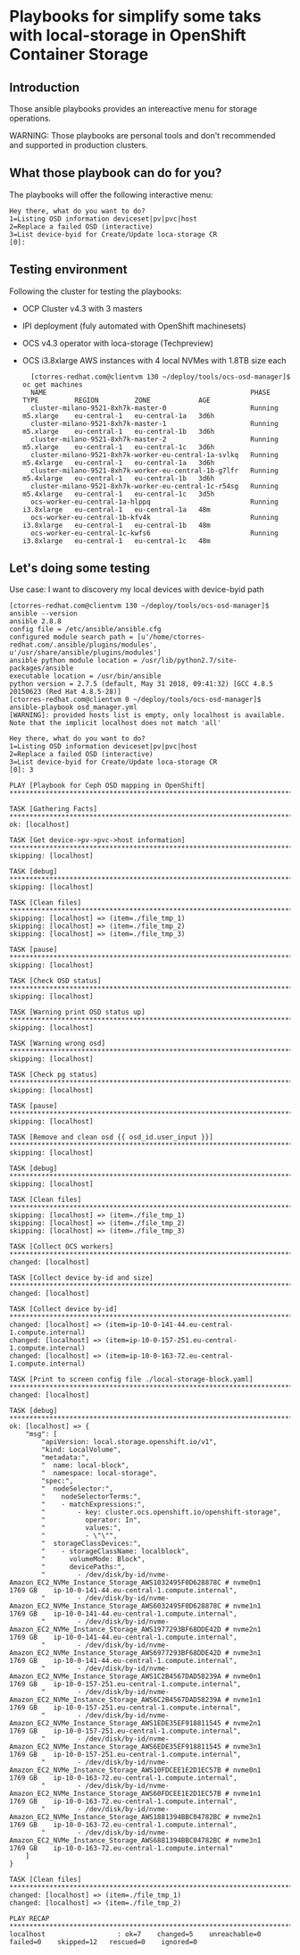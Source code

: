 # Playbooks for simplify some taks with local-storage in OpenShift Container Storage

## Introduction 
Those ansible playbooks provides an intereactive menu for storage operations.

WARNING: Those playbooks are personal tools and don't recommended and supported in production clusters.

## What those playbook can do for you?
The playbooks will offer the following interactive menu:
    
    Hey there, what do you want to do?
    1=Listing OSD information deviceset|pv|pvc|host
    2=Replace a failed OSD (interactive)
    3=List device-byid for Create/Update loca-storage CR
    [0]:

## Testing environment
Following the cluster for testing the playbooks:
* OCP Cluster v4.3 with 3 masters
* IPI deployment (fuly automated with OpenShift machinesets)
* OCS v4.3 operator with loca-storage (Techpreview)
* OCS i3.8xlarge AWS instances with 4 local NVMes with 1.8TB size each  
    
     
        [ctorres-redhat.com@clientvm 130 ~/deploy/tools/ocs-osd-manager]$ oc get machines
        NAME                                                   PHASE     TYPE         REGION         ZONE            AGE
        cluster-milano-9521-8xh7k-master-0                     Running   m5.xlarge    eu-central-1   eu-central-1a   3d6h
        cluster-milano-9521-8xh7k-master-1                     Running   m5.xlarge    eu-central-1   eu-central-1b   3d6h
        cluster-milano-9521-8xh7k-master-2                     Running   m5.xlarge    eu-central-1   eu-central-1c   3d6h
        cluster-milano-9521-8xh7k-worker-eu-central-1a-svlkq   Running   m5.4xlarge   eu-central-1   eu-central-1a   3d6h
        cluster-milano-9521-8xh7k-worker-eu-central-1b-g7lfr   Running   m5.4xlarge   eu-central-1   eu-central-1b   3d6h
        cluster-milano-9521-8xh7k-worker-eu-central-1c-r54sg   Running   m5.4xlarge   eu-central-1   eu-central-1c   3d5h
        ocs-worker-eu-central-1a-hlppq                         Running   i3.8xlarge   eu-central-1   eu-central-1a   48m
        ocs-worker-eu-central-1b-kfv4k                         Running   i3.8xlarge   eu-central-1   eu-central-1b   48m
        ocs-worker-eu-central-1c-kwfs6                         Running   i3.8xlarge   eu-central-1   eu-central-1c   48m

## Let's doing some testing

Use case: I want to discovery my local devices with device-byid path

    [ctorres-redhat.com@clientvm 130 ~/deploy/tools/ocs-osd-manager]$ ansible --version
    ansible 2.8.8
    config file = /etc/ansible/ansible.cfg
    configured module search path = [u'/home/ctorres-redhat.com/.ansible/plugins/modules', u'/usr/share/ansible/plugins/modules']
    ansible python module location = /usr/lib/python2.7/site-packages/ansible
    executable location = /usr/bin/ansible
    python version = 2.7.5 (default, May 31 2018, 09:41:32) [GCC 4.8.5 20150623 (Red Hat 4.8.5-28)]
    [ctorres-redhat.com@clientvm 0 ~/deploy/tools/ocs-osd-manager]$ ansible-playbook osd_manager.yml
    [WARNING]: provided hosts list is empty, only localhost is available. Note that the implicit localhost does not match 'all'

    Hey there, what do you want to do?
    1=Listing OSD information deviceset|pv|pvc|host
    2=Replace a failed OSD (interactive)
    3=List device-byid for Create/Update loca-storage CR
    [0]: 3

    PLAY [Playbook for Ceph OSD mapping in OpenShift] ************************************************************************************************************************************************************************

    TASK [Gathering Facts] ***************************************************************************************************************************************************************************************************
    ok: [localhost]

    TASK [Get device->pv->pvc->host information] *****************************************************************************************************************************************************************************
    skipping: [localhost]

    TASK [debug] *************************************************************************************************************************************************************************************************************
    skipping: [localhost]

    TASK [Clean files] *******************************************************************************************************************************************************************************************************
    skipping: [localhost] => (item=./file_tmp_1)
    skipping: [localhost] => (item=./file_tmp_2)
    skipping: [localhost] => (item=./file_tmp_3)

    TASK [pause] *************************************************************************************************************************************************************************************************************
    skipping: [localhost]

    TASK [Check OSD status] **************************************************************************************************************************************************************************************************
    skipping: [localhost]

    TASK [Warning print OSD status up] ***************************************************************************************************************************************************************************************
    skipping: [localhost]

    TASK [Warning wrong osd] *************************************************************************************************************************************************************************************************
    skipping: [localhost]

    TASK [Check pg status] ***************************************************************************************************************************************************************************************************
    skipping: [localhost]

    TASK [pause] *************************************************************************************************************************************************************************************************************
    skipping: [localhost]

    TASK [Remove and clean osd {{ osd_id.user_input }}] **********************************************************************************************************************************************************************
    skipping: [localhost]

    TASK [debug] *************************************************************************************************************************************************************************************************************
    skipping: [localhost]

    TASK [Clean files] *******************************************************************************************************************************************************************************************************
    skipping: [localhost] => (item=./file_tmp_1)
    skipping: [localhost] => (item=./file_tmp_2)
    skipping: [localhost] => (item=./file_tmp_3)

    TASK [Collect OCS workers] ***********************************************************************************************************************************************************************************************
    changed: [localhost]

    TASK [Collect device by-id and size] *************************************************************************************************************************************************************************************
    changed: [localhost]

    TASK [Collect device by-id] **********************************************************************************************************************************************************************************************
    changed: [localhost] => (item=ip-10-0-141-44.eu-central-1.compute.internal)
    changed: [localhost] => (item=ip-10-0-157-251.eu-central-1.compute.internal)
    changed: [localhost] => (item=ip-10-0-163-72.eu-central-1.compute.internal)

    TASK [Print to screen config file ./local-storage-block.yaml] ************************************************************************************************************************************************************
    changed: [localhost]

    TASK [debug] *************************************************************************************************************************************************************************************************************
    ok: [localhost] => {
        "msg": [
            "apiVersion: local.storage.openshift.io/v1",
            "kind: LocalVolume",
            "metadata:",
            "  name: local-block",
            "  namespace: local-storage",
            "spec:",
            "  nodeSelector:",
            "    nodeSelectorTerms:",
            "    - matchExpressions:",
            "        - key: cluster.ocs.openshift.io/openshift-storage",
            "          operator: In",
            "          values:",
            "          - \"\"",
            "  storageClassDevices:",
            "    - storageClassName: localblock",
            "      volumeMode: Block",
            "      devicePaths:",
            "        - /dev/disk/by-id/nvme-Amazon_EC2_NVMe_Instance_Storage_AWS1032495F0D628878C # nvme0n1    1769 GB    ip-10-0-141-44.eu-central-1.compute.internal",
            "        - /dev/disk/by-id/nvme-Amazon_EC2_NVMe_Instance_Storage_AWS6032495F0D628878C # nvme1n1    1769 GB    ip-10-0-141-44.eu-central-1.compute.internal",
            "        - /dev/disk/by-id/nvme-Amazon_EC2_NVMe_Instance_Storage_AWS1977293BF68DDE42D # nvme2n1    1769 GB    ip-10-0-141-44.eu-central-1.compute.internal",
            "        - /dev/disk/by-id/nvme-Amazon_EC2_NVMe_Instance_Storage_AWS6977293BF68DDE42D # nvme3n1    1769 GB    ip-10-0-141-44.eu-central-1.compute.internal",
            "        - /dev/disk/by-id/nvme-Amazon_EC2_NVMe_Instance_Storage_AWS1C2B4567DAD58239A # nvme0n1    1769 GB    ip-10-0-157-251.eu-central-1.compute.internal",
            "        - /dev/disk/by-id/nvme-Amazon_EC2_NVMe_Instance_Storage_AWS6C2B4567DAD58239A # nvme1n1    1769 GB    ip-10-0-157-251.eu-central-1.compute.internal",
            "        - /dev/disk/by-id/nvme-Amazon_EC2_NVMe_Instance_Storage_AWS1EDE35EF918811545 # nvme2n1    1769 GB    ip-10-0-157-251.eu-central-1.compute.internal",
            "        - /dev/disk/by-id/nvme-Amazon_EC2_NVMe_Instance_Storage_AWS6EDE35EF918811545 # nvme3n1    1769 GB    ip-10-0-157-251.eu-central-1.compute.internal",
            "        - /dev/disk/by-id/nvme-Amazon_EC2_NVMe_Instance_Storage_AWS10FDCEE1E2D1EC57B # nvme0n1    1769 GB    ip-10-0-163-72.eu-central-1.compute.internal",
            "        - /dev/disk/by-id/nvme-Amazon_EC2_NVMe_Instance_Storage_AWS60FDCEE1E2D1EC57B # nvme1n1    1769 GB    ip-10-0-163-72.eu-central-1.compute.internal",
            "        - /dev/disk/by-id/nvme-Amazon_EC2_NVMe_Instance_Storage_AWS1881394BBC04782BC # nvme2n1    1769 GB    ip-10-0-163-72.eu-central-1.compute.internal",
            "        - /dev/disk/by-id/nvme-Amazon_EC2_NVMe_Instance_Storage_AWS6881394BBC04782BC # nvme3n1    1769 GB    ip-10-0-163-72.eu-central-1.compute.internal"
        ]
    }

    TASK [Clean files] *******************************************************************************************************************************************************************************************************
    changed: [localhost] => (item=./file_tmp_1)
    changed: [localhost] => (item=./file_tmp_2)

    PLAY RECAP ***************************************************************************************************************************************************************************************************************
    localhost                  : ok=7    changed=5    unreachable=0    failed=0    skipped=12   rescued=0    ignored=0

